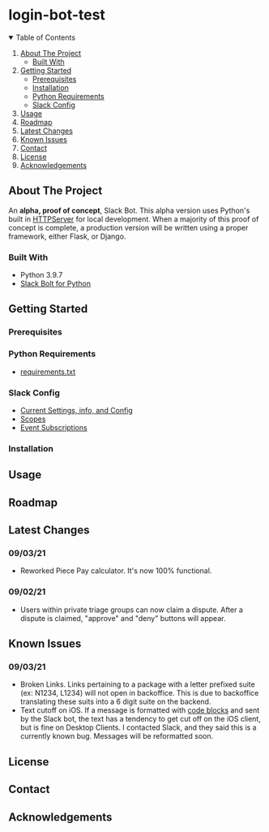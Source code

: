 # login-bot-test
<!-- TABLE OF CONTENTS -->
<details open="open">
  <summary>Table of Contents</summary>
  <ol>
    <li>
      <a href="#about-the-project">About The Project</a>
      <ul>
        <li><a href="#built-with">Built With</a></li>
      </ul>
    </li>
    <li>
      <a href="#getting-started">Getting Started</a>
      <ul>
        <li><a href="#prerequisites">Prerequisites</a></li>
        <li><a href="#installation">Installation</a></li>
        <li><a href="#python-requirements">Python Requirements</a></li>
        <li><a href="#slack-config">Slack Config</a></li>
      </ul>
    </li>
    <li><a href="#usage">Usage</a></li>
    <li><a href="#roadmap">Roadmap</a></li>
    <li><a href="#latest-changes">Latest Changes</a></li>
    <li><a href="#known-issues">Known Issues</a></li>
    <li><a href="#contact">Contact</a></li>
    <li><a href="#license">License</a></li>
    <li><a href="#acknowledgements">Acknowledgements</a></li>
  </ol>
</details>

<!-- ABOUT THE PROJECT -->
## About The Project
An **alpha, proof of concept**, Slack Bot. This alpha version uses Python's built in 
[HTTPServer](https://docs.python.org/3/library/http.server.html) for local development. When a majority of this
proof of concept is complete, a production version will be written using a proper framework, either Flask, or Django.

### Built With
* Python 3.9.7
* [Slack Bolt for Python](https://api.slack.com/tools/bolt)

<!-- GETTING STARTED -->
## Getting Started
### Prerequisites
### Python Requirements
* [requirements.txt](https://github.com/yourlastnamesoundslikeatypeofpasta/login-bot-test/blob/main/requirements.txt)
### Slack Config
* [Current Settings, info, and Config](https://github.com/yourlastnamesoundslikeatypeofpasta/login-bot-test/blob/main/app_manifest.json)
* [Scopes](https://github.com/yourlastnamesoundslikeatypeofpasta/login-bot-test/blob/main/app_manifest.json#L31)
* [Event Subscriptions](https://github.com/yourlastnamesoundslikeatypeofpasta/login-bot-test/blob/main/app_manifest.json#L49)
### Installation

<!-- USAGE EXAMPLES -->
## Usage

<!-- ROADMAP -->
## Roadmap

<!-- LATEST CHANGES -->
## Latest Changes
### 09/03/21
* Reworked Piece Pay calculator. It's now 100% functional.
### 09/02/21
* Users within private triage groups can now claim a dispute. After a dispute is claimed, "approve" and "deny" buttons will appear. 
<!-- KNOWN ISSUES -->
## Known Issues
### 09/03/21
* Broken Links. Links pertaining to a package with a letter prefixed suite (ex: N1234, L1234) will not open in backoffice. This is due to backoffice translating these suits into a 6 digit suite on the backend.
* Text cutoff on iOS. If a message is formatted with [code blocks](https://api.slack.com/reference/surfaces/formatting#block-formatting) and sent by the Slack bot, the text has a tendency to get cut off on the iOS client, but is fine on Desktop Clients. I contacted Slack, and they said this is a currently known bug. Messages will be reformatted soon.

<!-- LICENSE -->
## License

<!-- CONTACT -->
## Contact

<!-- ACKNOWLEDGEMENTS -->
## Acknowledgements




